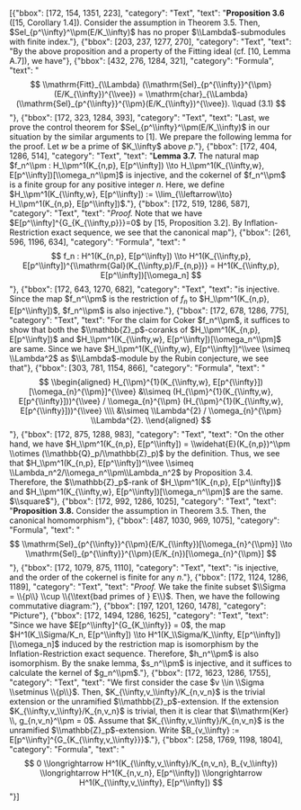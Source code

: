 [{"bbox": [172, 154, 1351, 223], "category": "Text", "text": "**Proposition 3.6** ([15, Corollary 1.4]). Consider the assumption in Theorem 3.5. Then, $Sel_{p^\\infty}^\\pm(E/K_\\infty)$ has no proper $\\Lambda$-submodules with finite index."}, {"bbox": [203, 237, 1277, 270], "category": "Text", "text": "By the above proposition and a property of the Fitting ideal (cf. [10, Lemma A.7]), we have"}, {"bbox": [432, 276, 1284, 321], "category": "Formula", "text": "$$ \\mathrm{Fitt}_{\\Lambda} (\\mathrm{Sel}_{p^{\\infty}}^{\\pm}(E/K_{\\infty})^{\\vee}) = \\mathrm{char}_{\\Lambda} (\\mathrm{Sel}_{p^{\\infty}}^{\\pm}(E/K_{\\infty})^{\\vee}). \\quad (3.1) $$"}, {"bbox": [172, 323, 1284, 393], "category": "Text", "text": "Last, we prove the control theorem for $Sel_{p^\\infty}^\\pm(E/K_\\infty)$ in our situation by the similar arguments to [1]. We prepare the following lemma for the proof. Let $w$ be a prime of $K_\\infty$ above $p$."}, {"bbox": [172, 404, 1286, 514], "category": "Text", "text": "**Lemma 3.7.** The natural map $f_n^\\pm : H_\\pm^1(K_{n,p}, E[p^\\infty]) \\to H_\\pm^1(K_{\\infty,w}, E[p^\\infty])[\\omega_n^\\pm]$ is injective, and the cokernel of $f_n^\\pm$ is a finite group for any positive integer $n$. Here, we define $H_\\pm^1(K_{\\infty,w}, E[p^\\infty]) := \\lim_{\\leftarrow\\to} H_\\pm^1(K_{n,p}, E[p^\\infty])$."}, {"bbox": [172, 519, 1286, 587], "category": "Text", "text": "*Proof.* Note that we have $E[p^\\infty]^{G_{K_{\\infty,p}}}=0$ by [15, Proposition 3.2]. By Inflation-Restriction exact sequence, we see that the canonical map"}, {"bbox": [261, 596, 1196, 634], "category": "Formula", "text": "$$ f_n : H^1(K_{n,p}, E[p^\\infty]) \\to H^1(K_{\\infty,p}, E[p^\\infty])^{\\mathrm{Gal}(K_{\\infty,p}/F_{n,p})} = H^1(K_{\\infty,p}, E[p^\\infty])[\\omega_n] $$"}, {"bbox": [172, 643, 1270, 682], "category": "Text", "text": "is injective. Since the map $f_n^\\pm$ is the restriction of $f_n$ to $H_\\pm^1(K_{n,p}, E[p^\\infty])$, $f_n^\\pm$ is also injective."}, {"bbox": [172, 678, 1286, 775], "category": "Text", "text": "For the claim for Coker $f_n^\\pm$, it suffices to show that both the $\\mathbb{Z}_p$-coranks of $H_\\pm^1(K_{n,p}, E[p^\\infty])$ and $H_\\pm^1(K_{\\infty,w}, E[p^\\infty])[\\omega_n^\\pm]$ are same. Since we have $H_\\pm^1(K_{\\infty,w}, E[p^\\infty])^\\vee \\simeq \\Lambda^2$ as $\\Lambda$-module by the Rubin conjecture, we see that"}, {"bbox": [303, 781, 1154, 866], "category": "Formula", "text": "$$ \\begin{aligned} H_{\\pm}^{1}(K_{\\infty,w}, E[p^{\\infty}])[\\omega_{n}^{\\pm}]^{\\vee} &\\simeq (H_{\\pm}^{1}(K_{\\infty,w}, E[p^{\\infty}]))^{\\vee} / \\omega_{n}^{\\pm} (H_{\\pm}^{1}(K_{\\infty,w}, E[p^{\\infty}]))^{\\vee} \\\\ &\\simeq \\Lambda^{2} / \\omega_{n}^{\\pm} \\Lambda^{2}. \\end{aligned} $$"}, {"bbox": [172, 875, 1288, 983], "category": "Text", "text": "On the other hand, we have $H_\\pm^1(K_{n,p}, E[p^\\infty]) = \\widehat{E}(K_{n,p})^\\pm \\otimes (\\mathbb{Q}_p/\\mathbb{Z}_p)$ by the definition. Thus, we see that $H_\\pm^1(K_{n,p}, E[p^\\infty])^\\vee \\simeq \\Lambda_n^2/\\omega_n^\\pm\\Lambda_n^2$ by Proposition 3.4. Therefore, the $\\mathbb{Z}_p$-rank of $H_\\pm^1(K_{n,p}, E[p^\\infty])$ and $H_\\pm^1(K_{\\infty,w}, E[p^\\infty])[\\omega_n^\\pm]$ are the same. $\\square$"}, {"bbox": [172, 992, 1286, 1025], "category": "Text", "text": "**Proposition 3.8.** Consider the assumption in Theorem 3.5. Then, the canonical homomorphism"}, {"bbox": [487, 1030, 969, 1075], "category": "Formula", "text": "$$ \\mathrm{Sel}_{p^{\\infty}}^{\\pm}(E/K_{\\infty})[\\omega_{n}^{\\pm}] \\to \\mathrm{Sel}_{p^{\\infty}}^{\\pm}(E/K_{n})[\\omega_{n}^{\\pm}] $$"}, {"bbox": [172, 1079, 875, 1110], "category": "Text", "text": "is injective, and the order of the cokernel is finite for any $n$."}, {"bbox": [172, 1124, 1286, 1189], "category": "Text", "text": "*Proof.* We take the finite subset $\\Sigma = \\{p\\} \\cup \\{\\text{bad primes of } E\\}$. Then, we have the following commutative diagram:"}, {"bbox": [197, 1201, 1260, 1478], "category": "Picture"}, {"bbox": [172, 1494, 1286, 1625], "category": "Text", "text": "Since we have $E[p^\\infty]^{G_{K_\\infty}} = 0$, the map $H^1(K_\\Sigma/K_n, E[p^\\infty]) \\to H^1(K_\\Sigma/K_\\infty, E[p^\\infty])[\\omega_n]$ induced by the restriction map is isomorphism by the Inflation-Restriction exact sequence. Therefore, $h_n^\\pm$ is also isomorphism. By the snake lemma, $s_n^\\pm$ is injective, and it suffices to calculate the kernel of $g_n^\\pm$."}, {"bbox": [172, 1623, 1286, 1755], "category": "Text", "text": "We first consider the case $v \\in \\Sigma \\setminus \\{p\\}$. Then, $K_{\\infty,v_\\infty}/K_{n,v_n}$ is the trivial extension or the unramified $\\mathbb{Z}_p$-extension. If the extension $K_{\\infty,v_\\infty}/K_{n,v_n}$ is trivial, then it is clear that $\\mathrm{Ker} \\, g_{n,v_n}^\\pm = 0$. Assume that $K_{\\infty,v_\\infty}/K_{n,v_n}$ is the unramified $\\mathbb{Z}_p$-extension. Write $B_{v_\\infty} := E[p^\\infty]^{G_{K_{\\infty,v_\\infty}}}$."}, {"bbox": [258, 1769, 1198, 1804], "category": "Formula", "text": "$$ 0 \\longrightarrow H^1(K_{\\infty,v_\\infty}/K_{n,v_n}, B_{v_\\infty}) \\longrightarrow H^1(K_{n,v_n}, E[p^\\infty]) \\longrightarrow H^1(K_{\\infty,v_\\infty}, E[p^\\infty]) $$"}]